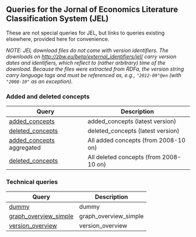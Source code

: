 ## Queries for the Jornal of Economics Literature Classification System (JEL)

These are not special queries for JEL, but links to queries existing elsewhere, provided here for convenience.

_NOTE: JEL download files do not come with version identifiers. The downloads on http://zbw.eu/beta/external_identifiers/jel/ carry version dates and identifiers, which reflect to (rather arbitrary) time of the download. Because the files were extracted from RDFa, the version string carry language tags and must be referenced as, e.g., `"2012-09"@en` (with `"2008-10"` as an exception)._

### Added and deleted concepts

Query | Description
------|------------
[added_concepts](http://zbw.eu/beta/sparql-lab/?endpoint=http://zbw.eu/beta/sparql/jelv/query&queryRef=https://api.github.com/repos/jneubert/skos-history/contents/sparql/added_concepts.rq) | added_concepts (latest version)
[deleted_concepts](http://zbw.eu/beta/sparql-lab/?endpoint=http://zbw.eu/beta/sparql/jelv/query&queryRef=https://api.github.com/repos/jneubert/skos-history/contents/sparql/deleted_concepts.rq) | deleted_concepts (latest version)
[added_concepts](http://zbw.eu/beta/sparql-lab/?endpoint=http://zbw.eu/beta/sparql/jelv/query&queryRef=https://api.github.com/repos/jneubert/skos-history/contents/sparql/added_concepts.rq&oldVersion=2008-10&newVersion=%222017-01%22@en) aggregated | All added concepts (from 2008-10 on)
[deleted_concepts](http://zbw.eu/beta/sparql-lab/?endpoint=http://zbw.eu/beta/sparql/jelv/query&queryRef=https://api.github.com/repos/jneubert/skos-history/contents/sparql/deleted_concepts.rq&oldVersion=2008-10&newVersion=%222017-01%22@en) | All deleted concepts (from 2008-10 on)


### Technical queries

Query | Description
------|------------
[dummy](http://zbw.eu/beta/sparql-lab/?endpoint=http://zbw.eu/beta/sparql/jelv/query&queryRef=https://api.github.com/repos/jneubert/skos-history/contents/sparql/dummy.rq) | dummy
[graph_overview_simple](http://zbw.eu/beta/sparql-lab/?endpoint=http://zbw.eu/beta/sparql/jelv/query&queryRef=https://api.github.com/repos/zbw/sparql-queries/contents/graph_overview_simple.rq) | graph_overview_simple
[version_overview](http://zbw.eu/beta/sparql-lab/?endpoint=http://zbw.eu/beta/sparql/jelv/query&queryRef=https://api.github.com/repos/jneubert/skos-history/contents/sparql/version_overview.rq) | version_overview

